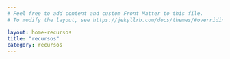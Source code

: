 ```yaml
---
# Feel free to add content and custom Front Matter to this file.
# To modify the layout, see https://jekyllrb.com/docs/themes/#overriding-theme-defaults

layout: home-recursos
title: "recursos"
category: recursos
---
```

